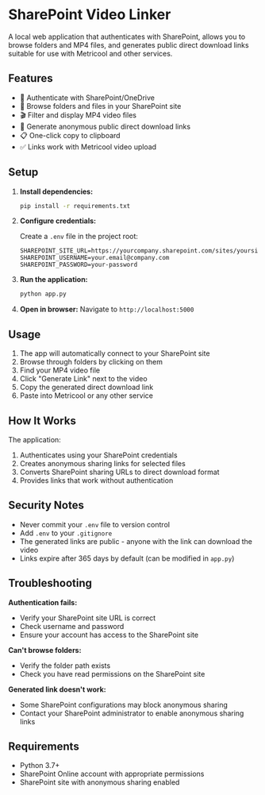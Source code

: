 # SharePoint Video Linker

A local web application that authenticates with SharePoint, allows you to browse folders and MP4 files, and generates public direct download links suitable for use with Metricool and other services.

## Features

- 🔐 Authenticate with SharePoint/OneDrive
- 📁 Browse folders and files in your SharePoint site
- 🎬 Filter and display MP4 video files
- 🔗 Generate anonymous public direct download links
- 📋 One-click copy to clipboard
- ✅ Links work with Metricool video upload

## Setup

1. **Install dependencies:**
   ```bash
   pip install -r requirements.txt
   ```

2. **Configure credentials:**
   
   Create a `.env` file in the project root:
   ```
   SHAREPOINT_SITE_URL=https://yourcompany.sharepoint.com/sites/yoursite
   SHAREPOINT_USERNAME=your.email@company.com
   SHAREPOINT_PASSWORD=your-password
   ```

3. **Run the application:**
   ```bash
   python app.py
   ```

4. **Open in browser:**
   Navigate to `http://localhost:5000`

## Usage

1. The app will automatically connect to your SharePoint site
2. Browse through folders by clicking on them
3. Find your MP4 video file
4. Click "Generate Link" next to the video
5. Copy the generated direct download link
6. Paste into Metricool or any other service

## How It Works

The application:
1. Authenticates using your SharePoint credentials
2. Creates anonymous sharing links for selected files
3. Converts SharePoint sharing URLs to direct download format
4. Provides links that work without authentication

## Security Notes

- Never commit your `.env` file to version control
- Add `.env` to your `.gitignore`
- The generated links are public - anyone with the link can download the video
- Links expire after 365 days by default (can be modified in `app.py`)

## Troubleshooting

**Authentication fails:**
- Verify your SharePoint site URL is correct
- Check username and password
- Ensure your account has access to the SharePoint site

**Can't browse folders:**
- Verify the folder path exists
- Check you have read permissions on the SharePoint site

**Generated link doesn't work:**
- Some SharePoint configurations may block anonymous sharing
- Contact your SharePoint administrator to enable anonymous sharing links

## Requirements

- Python 3.7+
- SharePoint Online account with appropriate permissions
- SharePoint site with anonymous sharing enabled
